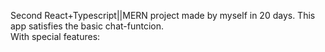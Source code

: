 Second React+Typescript||MERN project made by myself in 20 days. This app satisfies the basic chat-funtcion.<br>
With special features:
  
